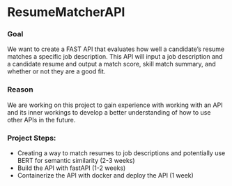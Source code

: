 # ResumeMatcherAPI

### Goal
We want to create a FAST API that evaluates how well a candidate’s resume matches a specific job description.  This API will input a job description and a candidate resume and output a match score, skill match summary, and whether or not they are a good fit.

### Reason
We are working on this project to gain experience with working with an API and its inner workings to develop a better understanding of how to use other APIs in the future.

### Project Steps:
- Creating a way to match resumes to job descriptions and potentially use BERT for semantic similarity (2-3 weeks)
- Build the API with fastAPI (1-2 weeks)
- Containerize the API with docker and deploy the API (1 week)
